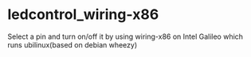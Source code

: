 # ledcontrol_wiring-x86
Select a pin and turn on/off it by using wiring-x86 on Intel Galileo which runs ubilinux(based on debian wheezy)
